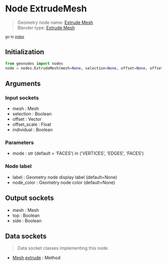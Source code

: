
# Node ExtrudeMesh

> Geometry node name: [Extrude Mesh](https://docs.blender.org/manual/en/latest/modeling/geometry_nodes/mesh/extrude_mesh.html)<br>
  Blender type: [Extrude Mesh](https://docs.blender.org/api/current/bpy.types.GeometryNodeExtrudeMesh.html)
  
<sub>go to [index](/docs/index.md)</sub>

## Initialization

```python
from geonodes import nodes
node = nodes.ExtrudeMesh(mesh=None, selection=None, offset=None, offset_scale=None, individual=None, mode='FACES', label=None, node_color=None)
```



## Arguments


### Input sockets

- mesh : Mesh
- selection : Boolean
- offset : Vector
- offset_scale : Float
- individual : Boolean

### Parameters

- mode : str (default = 'FACES') in ('VERTICES', 'EDGES', 'FACES')

### Node label

- label : Geometry node display label (default=None)
- node_color : Geometry node color (default=None)

## Output sockets

- mesh : Mesh
- top : Boolean
- side : Boolean

## Data sockets

> Data socket classes implementing this node.
  
  
- [Mesh](/docs/sockets/Mesh.md).[extrude](/docs/sockets/Mesh.md#extrude) : Method
  
